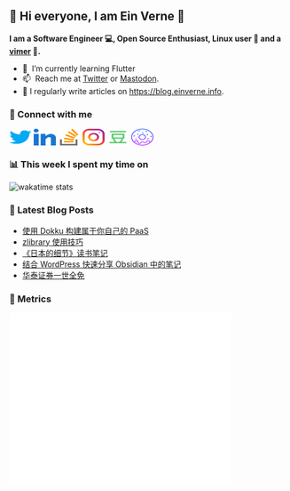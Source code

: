 ## 👋 Hi everyone, I am Ein Verne 👋

**I am a Software Engineer 💻, Open Source Enthusiast, Linux user :penguin: and a [vimer](https://github.com/einverne/dotfiles) :man:.**

- 🌱 &nbsp;I’m currently learning Flutter
- 📫 &nbsp;Reach me at [Twitter](https://twitter.com/einverne) or <a rel="me" href="https://m.einverne.info/@einverne">Mastodon</a>.
- 📝 I regularly write articles on <https://blog.einverne.info>.


### 🔗 Connect with me
<a href="https://twitter.com/einverne" target="_blank"><img align="center" src="images/twitter.svg" alt="twitter einverne" height="30" width="40" /></a>
<a href="https://linkedin.com/in/einverne" target="_blank"><img align="center" src="images/linked-in-alt.svg" alt="linkedin einverne" height="30" width="40" /></a>
<a href="https://stackoverflow.com/users/1820217/einverne" target="_blank"><img align="center" src="images/stack-overflow.svg" alt="stackoverflow einverne" height="30" width="40" /></a>
<a href="https://instagram.com/einverne" target="_blank"><img align="center" src="images/instagram.svg" alt="instagram einverne" height="30" width="40" /></a>
<a href="https://www.douban.com/people/einverne" target="_blank"><img align="center" src="images/douban.svg" alt="douban einverne" height="30" width="40" /></a>
<a href="https://homer.einverne.info" target="_blank"><img align="center" src="images/homer.svg" alt="einverne online services" height="30" width="40" /></a>

### 📊 This week I spent my time on

![wakatime stats](https://github-readme-stats.vercel.app/api/wakatime?username=einverne&api_domain=wakapi.einverne.info&hide_title=true&hide_border=true&langs_count=5&bg_color=00000000&text_color=777&layout=compact)

### 📕 Latest Blog Posts
<!-- BLOG-POST-LIST:START -->
- [使用 Dokku 构建属于你自己的 PaaS](https://einverne.github.io/post/2023/09/dokku-minimum-paas.html)
- [zlibrary 使用技巧](https://einverne.github.io/post/2023/09/zlibrary-usage.html)
- [《日本的细节》读书笔记](https://einverne.github.io/post/2023/08/japan-details.html)
- [结合 WordPress 快速分享 Obsidian 中的笔记](https://einverne.github.io/post/2023/08/publish-obsidian-post-to-wordpress.html)
- [华泰证券一世全免](https://einverne.github.io/post/2023/08/zhangleglobal-new-account-free-commission.html)
<!-- BLOG-POST-LIST:END -->

### 👻 Metrics
<img align="left" src="/metrics.base.svg" alt="Metrics" width="400">

